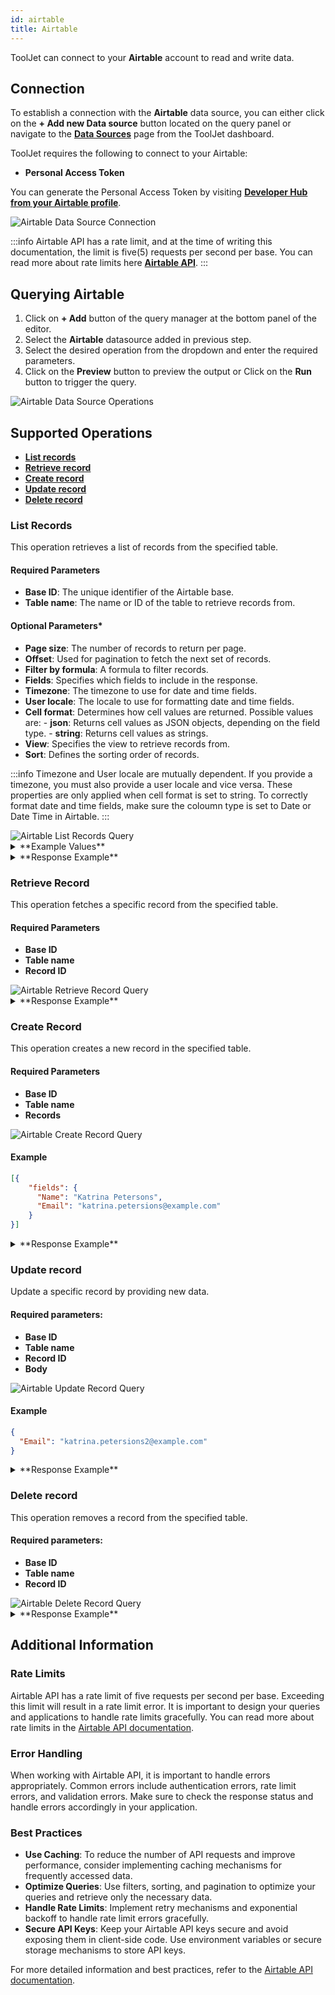 ```yaml
---
id: airtable
title: Airtable
---
```


ToolJet can connect to your **Airtable** account to read and write data.

<div style={{paddingTop:'24px'}}>

## Connection

To establish a connection with the **Airtable** data source, you can either click on the **+ Add new Data source** button located on the query panel or navigate to the **[Data Sources](/docs/data-sources/overview/)** page from the ToolJet dashboard.

ToolJet requires the following to connect to your Airtable:
- **Personal Access Token**

You can generate the Personal Access Token by visiting **[Developer Hub from your Airtable profile](https://support.airtable.com/docs/creating-and-using-api-keys-and-access-tokens#understanding-personal-access-token-basic-actions)**.

<div style={{textAlign: 'center'}}>
    <img style={{ border:'0', borderRadius:'5px', boxShadow: '0px 1px 3px rgba(0, 0, 0, 0.2)' }} className="screenshot-full" src="/img/datasource-reference/airtable/airtableconnect-v2.gif" alt="Airtable Data Source Connection" />
</div>

</div>

:::info
Airtable API has a rate limit, and at the time of writing this documentation, the limit is five(5) requests per second per base. You can read more about rate limits here **[Airtable API](https://airtable.com/api)**.
:::


<div style={{paddingTop:'24px'}}>

## Querying Airtable

1. Click on **+ Add** button of the query manager at the bottom panel of the editor.
2. Select the **Airtable** datasource added in previous step.
3. Select the desired operation from the dropdown and enter the required parameters.
4. Click on the **Preview** button to preview the output or Click on the **Run** button to trigger the query.

<img className="screenshot-full" src="/img/datasource-reference/airtable/operations.png" alt="Airtable Data Source Operations" />

</div>

<div style={{paddingTop:'24px'}}>

## Supported Operations

- **[List records](#list-records)**
- **[Retrieve record](#retrieve-record)**
- **[Create record](#create-record)**
- **[Update record](#update-record)**
- **[Delete record](#delete-record)**

</div>

### List Records

This operation retrieves a list of records from the specified table.

#### Required Parameters

- **Base ID**: The unique identifier of the Airtable base.
- **Table name**: The name or ID of the table to retrieve records from.

#### Optional Parameters*

- **Page size**: The number of records to return per page.
- **Offset**: Used for pagination to fetch the next set of records.
- **Filter by formula**: A formula to filter records. 
- **Fields**: Specifies which fields to include in the response.
- **Timezone**: The timezone to use for date and time fields.
- **User locale**: The locale to use for formatting date and time fields.
- **Cell format**: Determines how cell values are returned. Possible values are:
      - **json**: Returns cell values as JSON objects, depending on the field type.
      - **string**: Returns cell values as strings.
- **View**: Specifies the view to retrieve records from.
- **Sort**: Defines the sorting order of records.

:::info
Timezone and User locale are mutually dependent. If you provide a timezone, you must also provide a user locale and vice versa. These properties are only applied when cell format is set to string. To correctly format date and time fields, make sure the coloumn type is set to Date or Date Time in Airtable.
:::

<img className="screenshot-full" src="/img/datasource-reference/airtable/list-records-v3.png" alt="Airtable List Records Query" />


<details>
<summary>**Example Values**</summary>

```json
Base ID: appO4WnRU3eTWnrDB
Table name: tblAPbj6KMjS8pxhH // Can be Table name or Table ID
Page size: 100
Offset: itrU18e2y6ITuMs1n/recjR8UdOZKjZ7aK3
Fields: ["Date", "Email", "Usage (# Weeks)"]
Filter by formula: IF({Usage (# Weeks)} < 10, 1, 0) // Only records with Usage (# Weeks) less than 10
Timezone: America/Chicago
User locale: en-gb
Cell format: string // Cell format needs to be string for Timezone and User locale to work
View: All Responses
Sort: createdTime // Select direction: Ascending or Descending
```

</details>


<details>
  <summary>**Response Example**</summary>
  
  ```json
  {
    "records": [
      {
        "id": "recToGRP6bWUG6djd",
        "createdTime": "2016-11-21T20:21:40.000Z",
        "fields": {
          "Usage (# Weeks)": "3",
          "Email": "Edith Lindon",
          "Date": "11-21-2016"
        }
      },
      {
        "id": "recnUVJ8wwZbdECLk",
        "createdTime": "2016-11-21T20:21:40.000Z",
        "fields": {
          "Usage (# Weeks)": "3",
          "Email": "Marcellus Wong",
          "Date": "11-21-2016"
        }
      },
      {
        "id": "recStKhQYw4Fn2qpj",
        "createdTime": "2016-11-21T20:21:40.000Z",
        "fields": {
          "Usage (# Weeks)": "2",
          "Email": "Lorraine Ljuba",
          "Date": "11-21-2016"
        }
      }
    ]
  }
  ```
</details>

### Retrieve Record

This operation fetches a specific record from the specified table.

#### Required Parameters

- **Base ID**
- **Table name**
- **Record ID**

<img className="screenshot-full" src="/img/datasource-reference/airtable/retrieve-record-v2.png" alt="Airtable Retrieve Record Query" />

<details>
  <summary>**Response Example**</summary>
  ```json
  {
    "id": "recu9xMnUdr2n2cw8",
    "fields": {
      "Notes": "Discuss project timeline",
      "Name": "Michael Scott"
    },
    "createdTime": "2021-05-12T14:30:33.000Z"
  }
  ```
</details>

### Create Record

This operation creates a new record in the specified table.

#### Required Parameters

- **Base ID**
- **Table name**
- **Records**

<img className="screenshot-full" src="/img/datasource-reference/airtable/create-record-v2.png" alt="Airtable Create Record Query" />

#### Example

```json title="Records"
[{
    "fields": {
      "Name": "Katrina Petersons",
      "Email": "katrina.petersions@example.com"
    }
}]
```
<details>
  <summary>**Response Example**</summary>
  ```json
  {
    "records": [
      {
        "id": "recu6jhA7tzv4K66s",
        "createdTime": "2024-06-11T06:01:44.000Z",
        "fields": {
          "Name": "Katrina Petersons",
          "Email": "katrina.petersions@example.com",
          "Date": "06-11-2024",
        }
      }
    ]
  }
  ```
</details>

### Update record

Update a specific record by providing new data.

#### Required parameters:

- **Base ID**
- **Table name**
- **Record ID**
- **Body**

<img className="screenshot-full" src="/img/datasource-reference/airtable/update-record-v2.png" alt="Airtable Update Record Query" />

#### Example

```json
{
  "Email": "katrina.petersions2@example.com"
}
```
<details>
  <summary>**Response Example**</summary>
  ```json
  {
    "records": [
      {
        "id": "recu6jhA7tzv4K66s",
        "createdTime": "2024-06-11T07:01:44.000Z",
        "fields": {
          "Name": "Katrina Petersons",
          "Email": "katrina.petersions2@example.com",
          "Date": "06-11-2024",
        }
      }
    ]
  }
  ```
</details>

### Delete record

This operation removes a record from the specified table.

#### Required parameters:

- **Base ID**
- **Table name**
- **Record ID**

<img className="screenshot-full" src="/img/datasource-reference/airtable/delete-record-v2.png" alt="Airtable Delete Record Query" />

<details>
  <summary>**Response Example**</summary>
  ```json
  {
      deleted: true
      id: "recIKsyZgqI4zoqS7"
  }
  ```
</details>

## Additional Information

### Rate Limits

Airtable API has a rate limit of five requests per second per base. Exceeding this limit will result in a rate limit error. It is important to design your queries and applications to handle rate limits gracefully. You can read more about rate limits in the [Airtable API documentation](https://airtable.com/api).

### Error Handling

When working with Airtable API, it is important to handle errors appropriately. Common errors include authentication errors, rate limit errors, and validation errors. Make sure to check the response status and handle errors accordingly in your application.

### Best Practices

- **Use Caching**: To reduce the number of API requests and improve performance, consider implementing caching mechanisms for frequently accessed data.
- **Optimize Queries**: Use filters, sorting, and pagination to optimize your queries and retrieve only the necessary data.
- **Handle Rate Limits**: Implement retry mechanisms and exponential backoff to handle rate limit errors gracefully.
- **Secure API Keys**: Keep your Airtable API keys secure and avoid exposing them in client-side code. Use environment variables or secure storage mechanisms to store API keys.

For more detailed information and best practices, refer to the [Airtable API documentation](https://airtable.com/api).

